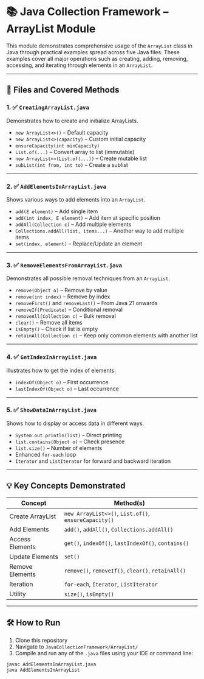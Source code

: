 # 📚 Java Collection Framework – ArrayList Module

This module demonstrates comprehensive usage of the `ArrayList` class in Java through practical examples spread across five Java files. These examples cover all major operations such as creating, adding, removing, accessing, and iterating through elements in an `ArrayList`.

---

## 📂 Files and Covered Methods

### 1. ✅ `CreatingArrayList.java`
Demonstrates how to create and initialize ArrayLists.

- `new ArrayList<>()` – Default capacity
- `new ArrayList<>(capacity)` – Custom initial capacity
- `ensureCapacity(int minCapacity)`
- `List.of(...)` – Convert array to list (immutable)
- `new ArrayList<>(List.of(...))` – Create mutable list
- `subList(int from, int to)` – Create a sublist

---

### 2. ✅ `AddElementsInArrayList.java`
Shows various ways to add elements into an `ArrayList`.

- `add(E element)` – Add single item
- `add(int index, E element)` – Add item at specific position
- `addAll(Collection c)` – Add multiple elements
- `Collections.addAll(list, items...)` – Another way to add multiple items
- `set(index, element)` – Replace/Update an element

---

### 3. ✅ `RemoveElementsFromArrayList.java`
Demonstrates all possible removal techniques from an `ArrayList`.

- `remove(Object o)` – Remove by value
- `remove(int index)` – Remove by index
- `removeFirst()` and `removeLast()` – From Java 21 onwards
- `removeIf(Predicate)` – Conditional removal
- `removeAll(Collection c)` – Bulk removal
- `clear()` – Remove all items
- `isEmpty()` – Check if list is empty
- `retainAll(Collection c)` – Keep only common elements with another list

---

### 4. ✅ `GetIndexInArrayList.java`
Illustrates how to get the index of elements.

- `indexOf(Object o)` – First occurrence
- `lastIndexOf(Object o)` – Last occurrence

---

### 5. ✅ `ShowDataInArrayList.java`
Shows how to display or access data in different ways.

- `System.out.println(list)` – Direct printing
- `list.contains(Object o)` – Check presence
- `list.size()` – Number of elements
- Enhanced `for-each` loop
- `Iterator` and `ListIterator` for forward and backward iteration

---

## 💡 Key Concepts Demonstrated

| Concept          | Method(s)                                            |
|------------------|------------------------------------------------------|
| Create ArrayList | `new ArrayList<>()`, `List.of()`, `ensureCapacity()` |
| Add Elements     | `add()`, `addAll()`, `Collections.addAll()`          |
| Access Elements  | `get()`, `indexOf()`, `lastIndexOf()`, `contains()`  |
| Update Elements  | `set()`                                              |
| Remove Elements  | `remove()`, `removeIf()`, `clear()`, `retainAll()`   |
| Iteration        | `for-each`, `Iterator`, `ListIterator`               |
| Utility          | `size()`, `isEmpty()`                                |

---

## 🛠️ How to Run

1. Clone this repository
2. Navigate to `JavaCollectionFramework/ArrayList/`
3. Compile and run any of the `.java` files using your IDE or command line:

```bash
javac AddElementsInArrayList.java
java AddElementsInArrayList
